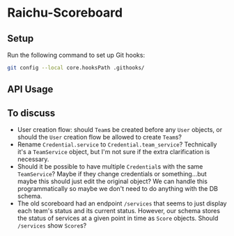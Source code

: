 # Raichu-Scoreboard

## Setup
Run the following command to set up Git hooks:
```sh
git config --local core.hooksPath .githooks/
```

## API Usage

## To discuss
- User creation flow: should `Team`s be created before any `User` objects, or should the `User` creation flow be allowed to create `Team`s?
- Rename `Credential.service` to `Credential.team_service`? Technically it's a `TeamService` object, but I'm not sure if the extra clarification is necessary.
- Should it be possible to have multiple `Credential`s with the same `TeamService`? Maybe if they change credentials or something...but maybe this should just edit the original object? We can handle this programmatically so maybe we don't need to do anything with the DB schema.
- The old scoreboard had an endpoint `/services` that seems to just display each team's status and its current status. However, our schema stores the status of services at a given point in time as `Score` objects. Should `/services` show `Score`s?